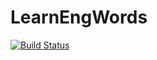 # LearnEngWords
[![Build Status](https://travis-ci.org/Arty3m/LearnEngWords.svg?branch=master)](https://travis-ci.org/Arty3m/LearnEngWords)
